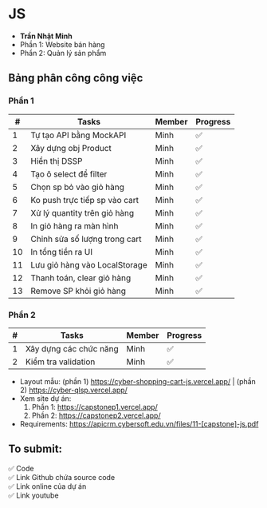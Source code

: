 ﻿# JS
- **Trần Nhật Minh**
- Phần 1: Website bán hàng
- Phần 2: Quản lý sản phẩm
## Bảng phân công công việc
### Phần 1
| #  | **Tasks**                     | **Member** | Progress |
|----|-------------------------------|------------|----------|
| 1  | Tự tạo API bằng MockAPI       | Minh       |   ✅     |
| 2  | Xây dựng obj Product          | Minh       |   ✅     |
| 3  | Hiển thị DSSP                 | Minh       |   ✅     |
| 4  | Tạo ô select để filter        | Minh       |   ✅     |
| 5  | Chọn sp bỏ vào giỏ hàng       | Minh       |   ✅     |
| 6  | Ko push trực tiếp sp vào cart | Minh       |   ✅     |
| 7  | Xử lý quantity trên giỏ hàng  | Minh       |   ✅     |
| 8  | In giỏ hàng ra màn hình       | Minh       |   ✅     |
| 9  | Chỉnh sửa số lượng trong cart | Minh       |   ✅     |
| 10 | In tổng tiền ra UI            | Minh       |   ✅     |
| 11 | Lưu giỏ hàng vào LocalStorage | Minh       |   ✅     |
| 12 | Thanh toán, clear giỏ hàng    | Minh       |   ✅     |
| 13 | Remove SP khỏi giỏ hàng       | Minh       |   ✅     |

### Phần 2
| # | **Tasks**              | **Member** | Progress |
|:-:|------------------------|------------|----------|
| 1 | Xây dựng các chức năng | Minh       |    ✅    |
| 2 | Kiểm tra validation    | Minh       |    ✅    |

- Layout mẫu: (phần 1) https://cyber-shopping-cart-js.vercel.app/ | (phần 2) https://cyber-qlsp.vercel.app/
- Xem site dự án: 
    1. Phần 1: https://capstonep1.vercel.app/
    2. Phần 2: https://capstonep2.vercel.app/
- Requirements: https://apicrm.cybersoft.edu.vn/files/11-[capstone]-js.pdf

## To submit:
✅ Code<br>
✅ Link Github chứa source code<br>
✅ Link online của dự án<br>
✅ Link youtube 
